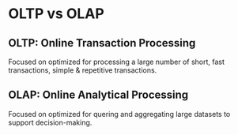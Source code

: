 # OLTP vs OLAP
## OLTP: Online Transaction Processing
Focused on optimized for processing a large number of short, fast transactions, simple & repetitive transactions.
## OLAP: Online Analytical Processing
Focused on optimized for quering and aggregating large datasets to support decision-making.
